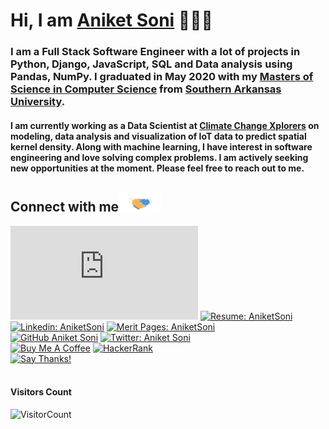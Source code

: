# Hi, I am <a href="https://www.linkedin.com/in/aniketsoni/">Aniket Soni</a> 👋👨‍💻 
### I am a Full Stack Software Engineer with a lot of projects in Python, Django, JavaScript, SQL and Data analysis using Pandas, NumPy. I graduated in May 2020 with my <a href="https://drive.google.com/file/d/1SUfUHZKBFh8pA_VkGBJR1-GwzpC2YWOH/view?usp=sharing">Masters of Science in Computer Science</a> from <a href="https://web.saumag.edu/">Southern Arkansas University</a>.

#### I am currently working as a Data Scientist at <a href="http://climatechangexplorers.org/">Climate Change Xplorers</a> on modeling, data analysis and visualization of IoT data to predict spatial kernel density. Along with machine learning, I have interest in software engineering and love solving complex problems. I am actively seeking new opportunities at the moment. Please feel free to reach out to me.

Connect with me<img src="https://github.com/aniketsoni1/aniketsoni1/blob/master/Assets/Handshake.gif" height="32px">
---

[![Email: mailto:aniket271993@gmail.com](https://img.shields.io/badge/-📫_Email_me_here-grey?style=flat-square&logo=📫&logoColor=white&link=mailto:aniket271993@gmail.com)](mailto:aniket271993@gmail.com)
[![Resume: AniketSoni](https://img.shields.io/badge/-📄_Resume:_Aniket_Soni-grey?style=flat-square&logo=📄&logoColor=white&link=https://bit.ly/2OSIu0C)](https://bit.ly/2OSIu0C)
<br>
[![Linkedin: AniketSoni](https://img.shields.io/badge/-AniketSoni-blue?style=flat-square&logo=Linkedin&logoColor=white&link=https://www.linkedin.com/in/aniketsoni/)](https://www.linkedin.com/in/aniketsoni/)
[![Merit Pages: AniketSoni](https://img.shields.io/badge/-🎓_Merit_Pages_@AniketSoni-blue?style=flat-square&logo=☕&logoColor=white&link=https://meritpages.com/aniketsoni)](https://meritpages.com/aniketsoni)
<br>
[![GitHub Aniket Soni](https://img.shields.io/github/followers/aniketsoni1?label=Follow&style=social)](https://github.com/aniketsoni1)
[![Twitter: Aniket Soni](https://img.shields.io/twitter/follow/aniketsoni?style=social)](https://twitter.com/aniketsoni)
<br>
<a href="https://www.buymeacoffee.com/aniketsoni" target="_blank"><img src="https://www.buymeacoffee.com/assets/img/custom_images/white_img.png" alt="Buy Me A Coffee" style="height: auto !important;width: auto !important;" ></a>
<a href="https://www.hackerrank.com/aniket271993" target="_blank"><img src="https://additionalknowledge.files.wordpress.com/2017/12/hackerrank.png?h=45w=160" alt="HackerRank" style="height: 45 !important;width: 160 !important;" ></a>
<br>[![Say Thanks!](https://img.shields.io/badge/Say%20Thanks-!1EAEDB.svg)](https://saythanks.io/to/aniket271993@gmail.com)
<br><br>
#### Visitors Count
![VisitorCount](https://profile-counter.glitch.me/{aniketsoni1}/count.svg)

<!--
**aniketsoni1/aniketsoni1** is a ✨ _special_ ✨ repository because its `README.md` (this file) appears on your GitHub profile.

Here are some ideas to get you started:

- 🔭 I’m currently working on ...
- 🌱 I’m currently learning ...
- 👯 I’m looking to collaborate on ...
- 🤔 I’m looking for help with ...
- 💬 Ask me about ...
- 📫 How to reach me: ...
- 😄 Pronouns: ...
- ⚡ Fun fact: ...
-->

